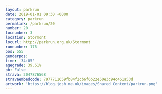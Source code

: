 ```yaml
---
layout: parkrun
date: 2019-01-01 09:30 +0000
category: parkrun
permalink: /parkrun/20
number: 20
locnumber: 3
location: Stormont
locurl: http://parkrun.org.uk/Stormont
runnumber: 176
pos: 555
genderpos: 
time: '34:05'
agegrade: 39.61%
pb: False
strava: 2047876568
stravaembedcode: 7977711659fb84f2cb6f6b22e50e3c94c461a53d
artwork: 'https://blog.josh.me.uk/images/Shared Content/parkrun.png'
---
```

